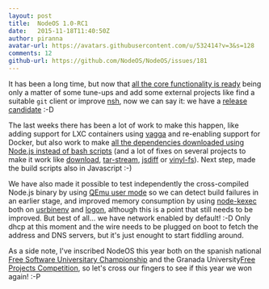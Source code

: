 ```yaml
---
layout: post
title:  NodeOS 1.0-RC1
date:   2015-11-18T11:40:50Z
author: piranna
avatar-url: https://avatars.githubusercontent.com/u/532414?v=3&s=128
comments: 12
github-url: https://github.com/NodeOS/NodeOS/issues/181
---
```

It has been a long time, but now that [all the core functionality is ready](https://github.com/NodeOS/NodeOS/issues/37) being only a matter of some tune-ups and add some external projects like find a suitable `git` client or improve [nsh](https://github.com/groundwater/node-bin-nsh), now we can say it: we have a [release candidate](https://github.com/NodeOS/NodeOS/releases/tag/v1.0-RC1) :-D

The last weeks there has been a lot of work to make this happen, like adding support for LXC containers using [vagga](https://github.com/tailhook/vagga) and re-enabling support for Docker, but also work to make [all the dependencies downloaded using Node.js instead of bash scripts](https://github.com/piranna/download-manager) (and a lot of fixes on several projects to make it work like [download](https://github.com/kevva/download), [tar-stream](https://github.com/mafintosh/tar-stream), [jsdiff](https://github.com/kpdecker/jsdiff) or [vinyl-fs](https://github.com/gulpjs/vinyl-fs)). Next step, made the build scripts also in Javascript :-)

We have also made it possible to test independently the cross-compiled Node.js binary by using [QEmu user mode](https://wiki.debian.org/QemuUserEmulation) so we can detect build failures in an earlier stage, and improved memory consumption by using [node-kexec](https://github.com/jprichardson/node-kexec) both on [usrbinenv](https://github.com/piranna/usrbinenv) and [logon](https://github.com/piranna/logon), although this is a point that still needs to be improved. But best of all... we have network enabled by default! :-D  Only dhcp at this moment and the wire needs to be plugged on boot to fetch the address and DNS servers, but it's just enought to start fiddling around.

As a side note, I've inscribed NodeOS this year both on the spanish national [Free Software Universitary Championship](https://www.concursosoftwarelibre.org/1516/proyectos/8) and the Granada University[Free Projects Competition](http://osl.ugr.es/bases-de-los-premios-a-proyectos-libres-de-la-ugr), so let's cross our fingers to see if this year we won again! :-P

